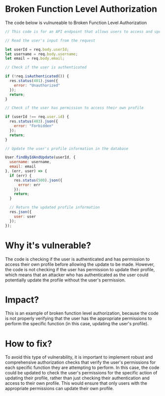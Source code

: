 # Broken Function Level Authorization

The code below is vulnureable to Broken Function Level Authorization


```javascript
// This code is for an API endpoint that allows users to access and update their profile information

// Read the user's input from the request

let userId = req.body.userId;
let username = req.body.username;
let email = req.body.email;

// Check if the user is authenticated

if (!req.isAuthenticated()) {
  res.status(401).json({
    error: "Unauthorized"
  });
  return;
}

// Check if the user has permission to access their own profile

if (userId !== req.user.id) {
  res.status(403).json({
    error: "Forbidden"
  });
  return;
}

// Update the user's profile information in the database

User.findByIdAndUpdate(userId, {
  username: username,
  email: email
}, (err, user) => {
  if (err) {
    res.status(500).json({
      error: err
    });
    return;
  }

  // Return the updated profile information
  res.json({
    user: user
  });
});
```

# Why it's vulnerable?
The code is checking if the user is authenticated and has permission to access their own profile before allowing the update to be made. However, the code is not checking if the user has permission to update their profile, which means that an attacker who has authenticated as the user could potentially update the profile without the user's permission.

# Impact?
This is an example of broken function level authorization, because the code is not properly verifying that the user has the appropriate permissions to perform the specific function (in this case, updating the user's profile).

# How to fix?
To avoid this type of vulnerability, it is important to implement robust and comprehensive authorization checks that verify the user's permissions for each specific function they are attempting to perform. In this case, the code could be updated to check the user's permissions for the specific action of updating their profile, rather than just checking their authentication and access to their own profile. This would ensure that only users with the appropriate permissions can update their own profile.
